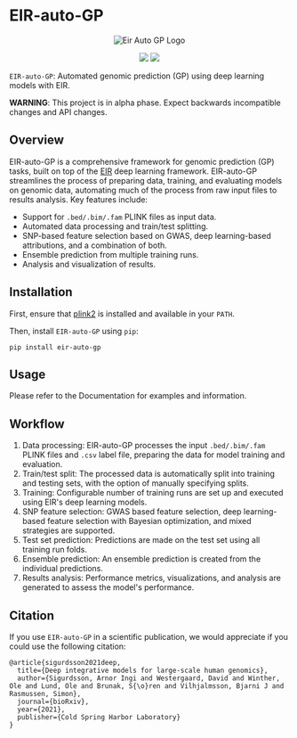 # EIR-auto-GP

<p align="center">
  <img src="docs/source/_static/img/eir-auto-gp-logo.svg" alt="Eir Auto GP Logo">
</p>

<p align="center">
    <a href="LICENSE" alt="License">
        <img src="https://img.shields.io/badge/License-APGL-5B2D5B.svg" /></a>
  <a href="https://www.python.org/downloads/" alt="Python">
        <img src="https://img.shields.io/badge/python-3.10-blue.svg" /></a>
</p>

`EIR-auto-GP`: Automated genomic prediction (GP) using deep learning models with EIR.

**WARNING**: This project is in alpha phase. Expect backwards incompatible changes and API changes.

## Overview

EIR-auto-GP is a comprehensive framework for genomic prediction (GP) tasks, built on top of the [EIR](https://github.com/arnor-sigurdsson/EIR) deep learning framework. EIR-auto-GP streamlines the process of preparing data, training, and evaluating models on genomic data, automating much of the process from raw input files to results analysis. Key features include:

- Support for `.bed/.bim/.fam` PLINK files as input data.
- Automated data processing and train/test splitting.
- SNP-based feature selection based on GWAS, deep learning-based attributions, and a combination of both.
- Ensemble prediction from multiple training runs.
- Analysis and visualization of results.

## Installation

First, ensure that [plink2](https://www.cog-genomics.org/plink/2.0/) is installed and available in your `PATH`. 

Then, install `EIR-auto-GP` using `pip`:

`pip install eir-auto-gp`

## Usage

Please refer to the Documentation for examples and information.

## Workflow

1. Data processing: EIR-auto-GP processes the input `.bed/.bim/.fam` PLINK files and `.csv` label file, preparing the data for model training and evaluation.
2. Train/test split: The processed data is automatically split into training and testing sets, with the option of manually specifying splits.
3. Training: Configurable number of training runs are set up and executed using EIR's deep learning models.
4. SNP feature selection: GWAS based feature selection, deep learning-based feature selection with Bayesian optimization, and mixed strategies are supported.
5. Test set prediction: Predictions are made on the test set using all training run folds.
6. Ensemble prediction: An ensemble prediction is created from the individual predictions.
7. Results analysis: Performance metrics, visualizations, and analysis are generated to assess the model's performance.

## Citation

If you use `EIR-auto-GP` in a scientific publication, we would appreciate if you could use the following citation:

```
@article{sigurdsson2021deep,
  title={Deep integrative models for large-scale human genomics},
  author={Sigurdsson, Arnor Ingi and Westergaard, David and Winther, Ole and Lund, Ole and Brunak, S{\o}ren and Vilhjalmsson, Bjarni J and Rasmussen, Simon},
  journal={bioRxiv},
  year={2021},
  publisher={Cold Spring Harbor Laboratory}
}
```
